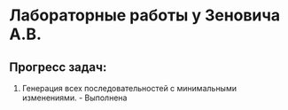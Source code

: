 # Лабораторные работы у Зеновича А.В.

## Прогресс задач:
1. Генерация всех последовательностей с минимальными изменениями. - Выполнена
